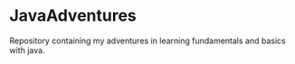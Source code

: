# JavaAdventures
Repository containing my adventures in learning fundamentals and basics with java.

